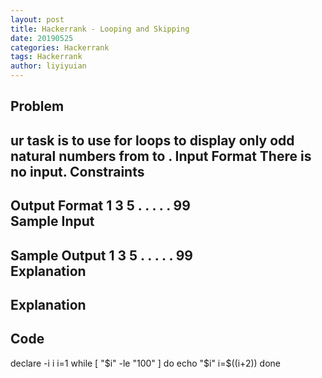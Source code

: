 ```yaml
---
layout: post
title: Hackerrank - Looping and Skipping 
date: 20190525
categories: Hackerrank
tags: Hackerrank
author: liyiyuian
---
```



<!--more-->

## Problem

ur task is to use for loops to display only odd natural numbers from  to .
Input Format
There is no input.
Constraints
-
Output Format
1
3
5
.
.
.
.
.
99  
Sample Input
-
Sample Output
1
3
5
.
.
.
.
.
99  
Explanation
-


## Explanation



## Code
declare -i i
i=1
while [ "$i" -le "100"  ]
do
echo "$i"
i=$((i+2))
done




